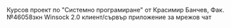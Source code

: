  Курсов проект по "Системно програмиране" от Красимир Банчев, Фак. №46058зкн
 Winsock 2.0 клиент/сървър приложение за мрежов чат
